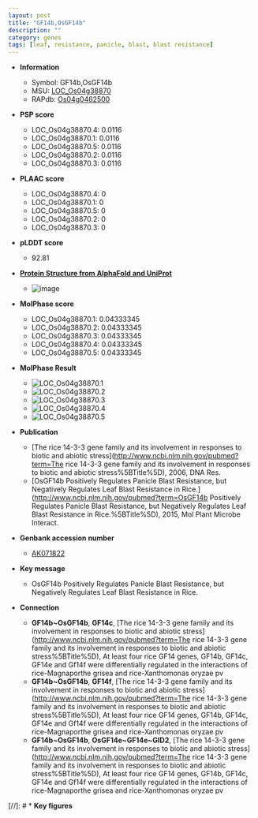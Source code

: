 ```yaml
---
layout: post
title: "GF14b,OsGF14b"
description: ""
category: genes
tags: [leaf, resistance, panicle, blast, blast resistance]
---
```


* **Information**  
    + Symbol: GF14b,OsGF14b  
    + MSU: [LOC_Os04g38870](http://rice.plantbiology.msu.edu/cgi-bin/ORF_infopage.cgi?orf=LOC_Os04g38870)  
    + RAPdb: [Os04g0462500](http://rapdb.dna.affrc.go.jp/viewer/gbrowse_details/irgsp1?name=Os04g0462500)  

* **PSP score**  
    + LOC_Os04g38870.4: 0.0116 
    + LOC_Os04g38870.1: 0.0116 
    + LOC_Os04g38870.5: 0.0116 
    + LOC_Os04g38870.2: 0.0116 
    + LOC_Os04g38870.3: 0.0116 

* **PLAAC score**  
    + LOC_Os04g38870.4: 0 
    + LOC_Os04g38870.1: 0 
    + LOC_Os04g38870.5: 0 
    + LOC_Os04g38870.2: 0 
    + LOC_Os04g38870.3: 0 

* **pLDDT score**
    + 92.81

* **[Protein Structure from AlphaFold and UniProt](https://www.uniprot.org/uniprotkb/Q7XTE8/entry#structure)**
    + ![image](https://ricepsp.github.io/images/Q7/AF-Q7XTE8-F1.png)

* **MolPhase score**
    + LOC_Os04g38870.1: 0.04333345
    + LOC_Os04g38870.2: 0.04333345
    + LOC_Os04g38870.3: 0.04333345
    + LOC_Os04g38870.4: 0.04333345
    + LOC_Os04g38870.5: 0.04333345

* **MolPhase Result**
    + ![LOC_Os04g38870.1](https://304243504.github.io/Pictures/LOC_Os04g/LOC_Os04g38870.1.png)
    + ![LOC_Os04g38870.2](https://304243504.github.io/Pictures/LOC_Os04g/LOC_Os04g38870.2.png)
    + ![LOC_Os04g38870.3](https://304243504.github.io/Pictures/LOC_Os04g/LOC_Os04g38870.3.png)
    + ![LOC_Os04g38870.4](https://304243504.github.io/Pictures/LOC_Os04g/LOC_Os04g38870.4.png)
    + ![LOC_Os04g38870.5](https://304243504.github.io/Pictures/LOC_Os04g/LOC_Os04g38870.5.png)

* **Publication**  
    + [The rice 14-3-3 gene family and its involvement in responses to biotic and abiotic stress](http://www.ncbi.nlm.nih.gov/pubmed?term=The rice 14-3-3 gene family and its involvement in responses to biotic and abiotic stress%5BTitle%5D), 2006, DNA Res.
    + [OsGF14b Positively Regulates Panicle Blast Resistance, but Negatively Regulates Leaf Blast Resistance in Rice.](http://www.ncbi.nlm.nih.gov/pubmed?term=OsGF14b Positively Regulates Panicle Blast Resistance, but Negatively Regulates Leaf Blast Resistance in Rice.%5BTitle%5D), 2015, Mol Plant Microbe Interact.

* **Genbank accession number**  
    + [AK071822](http://www.ncbi.nlm.nih.gov/nuccore/AK071822)

* **Key message**  
    + OsGF14b Positively Regulates Panicle Blast Resistance, but Negatively Regulates Leaf Blast Resistance in Rice.

* **Connection**  
    + __GF14b~OsGF14b__, __GF14c__, [The rice 14-3-3 gene family and its involvement in responses to biotic and abiotic stress](http://www.ncbi.nlm.nih.gov/pubmed?term=The rice 14-3-3 gene family and its involvement in responses to biotic and abiotic stress%5BTitle%5D), At least four rice GF14 genes, GF14b, GF14c, GF14e and Gf14f were differentially regulated in the interactions of rice-Magnaporthe grisea and rice-Xanthomonas oryzae pv
    + __GF14b~OsGF14b__, __GF14f__, [The rice 14-3-3 gene family and its involvement in responses to biotic and abiotic stress](http://www.ncbi.nlm.nih.gov/pubmed?term=The rice 14-3-3 gene family and its involvement in responses to biotic and abiotic stress%5BTitle%5D), At least four rice GF14 genes, GF14b, GF14c, GF14e and Gf14f were differentially regulated in the interactions of rice-Magnaporthe grisea and rice-Xanthomonas oryzae pv
    + __GF14b~OsGF14b__, __OsGF14e~GF14e~GID2__, [The rice 14-3-3 gene family and its involvement in responses to biotic and abiotic stress](http://www.ncbi.nlm.nih.gov/pubmed?term=The rice 14-3-3 gene family and its involvement in responses to biotic and abiotic stress%5BTitle%5D), At least four rice GF14 genes, GF14b, GF14c, GF14e and Gf14f were differentially regulated in the interactions of rice-Magnaporthe grisea and rice-Xanthomonas oryzae pv

[//]: # * **Key figures**  


